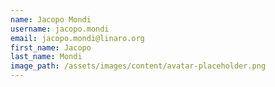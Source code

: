 ```yaml
---
name: Jacopo Mondi
username: jacopo.mondi
email: jacopo.mondi@linaro.org
first_name: Jacopo
last_name: Mondi
image_path: /assets/images/content/avatar-placeholder.png
---
```

